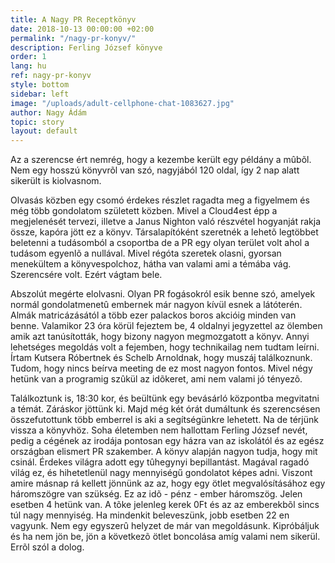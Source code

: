 ```yaml
---
title: A Nagy PR Receptkönyv
date: 2018-10-13 00:00:00 +02:00
permalink: "/nagy-pr-konyv/"
description: Ferling József könyve
order: 1
lang: hu
ref: nagy-pr-konyv
style: bottom
sidebar: left
image: "/uploads/adult-cellphone-chat-1083627.jpg"
author: Nagy Ádám
topic: story
layout: default
---
```


Az a szerencse ért nemrég, hogy a kezembe került egy példány a mûbõl. Nem egy hosszú könyvrõl van szó, nagyjából 120 oldal, így 2 nap alatt sikerült is kiolvasnom.

Olvasás közben egy csomó érdekes részlet ragadta meg a figyelmem és még több gondolatom született közben. Mivel a Cloud4est épp a megjelenését tervezi, illetve a Janus Nighton
való részvétel hogyanját rakja össze, kapóra jött ez a könyv. Társalapítóként szeretnék a lehetõ legtöbbet beletenni a tudásomból a csoportba de a PR egy olyan terület volt ahol a tudásom
egyenlõ a nullával. Mivel régóta szeretek olasni, gyorsan menekültem a könyvespolchoz, hátha van valami ami a témába vág. Szerencsére volt. Ezért vágtam bele.


Abszolút megérte elolvasni. Olyan PR fogásokról esik benne szó, amelyek normál gondolatmenetû embernek már nagyon kívül esnek a látóterén. Almák matricázásától a több ezer palackos boros akcióig
minden van benne. Valamikor 23 óra körül fejeztem be, 4 oldalnyi jegyzettel az ölemben amik azt tanúsították, hogy bizony nagyon megmozgatott a könyv. Annyi lehetséges megoldás volt a fejemben,
hogy technikailag nem tudtam leírni. Írtam Kutsera Róbertnek és Schelb Arnoldnak, hogy muszáj találkoznunk. Tudom, hogy nincs beírva meeting de ez most nagyon fontos. Mivel négy hetünk van a programig szûkül
az idõkeret, ami nem valami jó tényezõ.


Találkoztunk is, 18:30 kor, és beültünk egy bevásárló központba megvitatni a témát. Záráskor jöttünk ki. Majd még két órát dumáltunk és szerencsésen összefutottunk több emberrel is aki a segítségünkre lehetett.
Na de térjünk vissza a könyvhöz. Soha életemben nem hallottam Ferling József nevét, pedig a cégének az irodája pontosan egy házra van az iskolától és az egész országban elismert PR szakember. A könyv alapján
nagyon tudja, hogy  mit csinál.
Érdekes világra adott egy tûhegynyi bepillantást. Magával ragadó világ ez, és hihetetlenül nagy mennyiségű gondolatot képes adni.
Viszont amire másnap rá kellett jönnünk az az, hogy egy ötlet megvalósításához egy háromszögre van szükség. Ez az idõ - pénz - ember háromszög. Jelen esetben 4 hetünk van. A tõke jelenleg kerek 0Ft és az
az emberekbõl sincs túl nagy mennyiség. Ha mindenkit beleveszünk, jobb esetben 22 en vagyunk. Nem egy egyszerû helyzet de már van megoldásunk. Kipróbáljuk és ha nem jön be, jön a következõ ötlet boncolása amíg
valami nem sikerül. Errõl szól a dolog.

